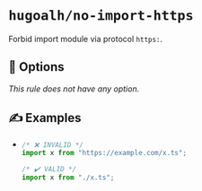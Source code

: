 # `hugoalh/no-import-https`

Forbid import module via protocol `https:`.

## 🔧 Options

*This rule does not have any option.*

## ✍️ Examples

- ```ts
  /* ❌ INVALID */
  import x from "https://example.com/x.ts";

  /* ✔️ VALID */
  import x from "./x.ts";
  ```
